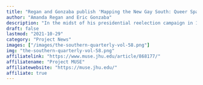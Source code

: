 ```yaml
---
title: "Regan and Gonzaba publish 'Mapping the New Gay South: Queer Space and Southern Life, 1965-1980' in The Southern Quarterly"
author: "Amanda Regan and Eric Gonzaba"
description: "In the midst of his presidential reelection campaign in 1964, Lyndon B. Johnson came to a prominent Atlanta Hotel, the Dinkler Plaza, to give a speech in which he proclaimed: "the New South is Here." Asking his audience to recall the condition of the South during the Great Depression and the commitment of Franklin Delano Roosevelt to righting the devastating conditions in the South, Johnson outlined the recent economic successes of the South and the challenges for the future. Invoking Henry Grady, the former editor of the Atlanta Constitution and the man who coined the slogan "the New South," Johnson argued that the South of 1964 was a "South of union and freedom." It was a "South which is living, breathing, growing every hour." (Public Papers of the President of the United States) However, Johnson argued that despite all its successes, the South still had trouble attaining a just society and equality among the races."
draft: false
lastmod: "2021-10-29"
category: "Project News"
images: ["/images/the-southern-quarterly-vol-58.png"]
img: "the-southern-quarterly-vol-58.png"
affiliatelink: "https://www.muse.jhu.edu/article/868177/"
affiliatename: "Project MUSE"
affiliatewebsite: "https://muse.jhu.edu/"
affiliate: true
---
```

